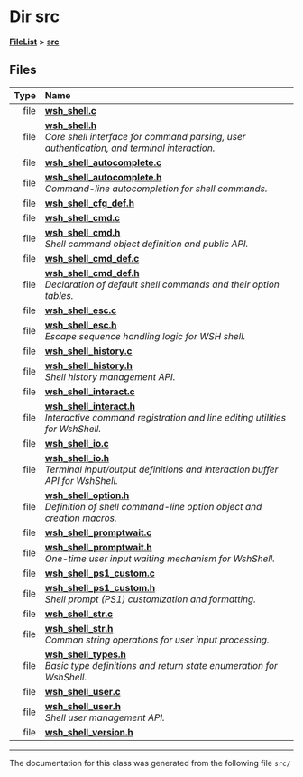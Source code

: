 

# Dir src



[**FileList**](files.md) **>** [**src**](dir_68267d1309a1af8e8297ef4c3efbcdba.md)












## Files

| Type | Name |
| ---: | :--- |
| file | [**wsh\_shell.c**](wsh__shell_8c.md) <br> |
| file | [**wsh\_shell.h**](wsh__shell_8h.md) <br>_Core shell interface for command parsing, user authentication, and terminal interaction._  |
| file | [**wsh\_shell\_autocomplete.c**](wsh__shell__autocomplete_8c.md) <br> |
| file | [**wsh\_shell\_autocomplete.h**](wsh__shell__autocomplete_8h.md) <br>_Command-line autocompletion for shell commands._  |
| file | [**wsh\_shell\_cfg\_def.h**](wsh__shell__cfg__def_8h.md) <br> |
| file | [**wsh\_shell\_cmd.c**](wsh__shell__cmd_8c.md) <br> |
| file | [**wsh\_shell\_cmd.h**](wsh__shell__cmd_8h.md) <br>_Shell command object definition and public API._  |
| file | [**wsh\_shell\_cmd\_def.c**](wsh__shell__cmd__def_8c.md) <br> |
| file | [**wsh\_shell\_cmd\_def.h**](wsh__shell__cmd__def_8h.md) <br>_Declaration of default shell commands and their option tables._  |
| file | [**wsh\_shell\_esc.c**](wsh__shell__esc_8c.md) <br> |
| file | [**wsh\_shell\_esc.h**](wsh__shell__esc_8h.md) <br>_Escape sequence handling logic for WSH shell._  |
| file | [**wsh\_shell\_history.c**](wsh__shell__history_8c.md) <br> |
| file | [**wsh\_shell\_history.h**](wsh__shell__history_8h.md) <br>_Shell history management API._  |
| file | [**wsh\_shell\_interact.c**](wsh__shell__interact_8c.md) <br> |
| file | [**wsh\_shell\_interact.h**](wsh__shell__interact_8h.md) <br>_Interactive command registration and line editing utilities for WshShell._  |
| file | [**wsh\_shell\_io.c**](wsh__shell__io_8c.md) <br> |
| file | [**wsh\_shell\_io.h**](wsh__shell__io_8h.md) <br>_Terminal input/output definitions and interaction buffer API for WshShell._  |
| file | [**wsh\_shell\_option.h**](wsh__shell__option_8h.md) <br>_Definition of shell command-line option object and creation macros._  |
| file | [**wsh\_shell\_promptwait.c**](wsh__shell__promptwait_8c.md) <br> |
| file | [**wsh\_shell\_promptwait.h**](wsh__shell__promptwait_8h.md) <br>_One-time user input waiting mechanism for WshShell._  |
| file | [**wsh\_shell\_ps1\_custom.c**](wsh__shell__ps1__custom_8c.md) <br> |
| file | [**wsh\_shell\_ps1\_custom.h**](wsh__shell__ps1__custom_8h.md) <br>_Shell prompt (PS1) customization and formatting._  |
| file | [**wsh\_shell\_str.c**](wsh__shell__str_8c.md) <br> |
| file | [**wsh\_shell\_str.h**](wsh__shell__str_8h.md) <br>_Common string operations for user input processing._  |
| file | [**wsh\_shell\_types.h**](wsh__shell__types_8h.md) <br>_Basic type definitions and return state enumeration for WshShell._  |
| file | [**wsh\_shell\_user.c**](wsh__shell__user_8c.md) <br> |
| file | [**wsh\_shell\_user.h**](wsh__shell__user_8h.md) <br>_Shell user management API._  |
| file | [**wsh\_shell\_version.h**](wsh__shell__version_8h.md) <br> |



























































------------------------------
The documentation for this class was generated from the following file `src/`


